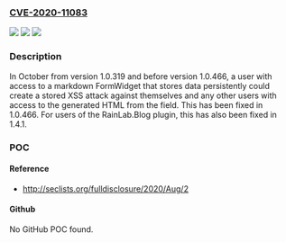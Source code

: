 ### [CVE-2020-11083](https://cve.mitre.org/cgi-bin/cvename.cgi?name=CVE-2020-11083)
![](https://img.shields.io/static/v1?label=Product&message=October&color=blue)
![](https://img.shields.io/static/v1?label=Version&message=n%2Fa&color=blue)
![](https://img.shields.io/static/v1?label=Vulnerability&message=CWE-79%3A%20Improper%20Neutralization%20of%20Input%20During%20Web%20Page%20Generation%20('Cross-site%20Scripting')&color=brighgreen)

### Description

In October from version 1.0.319 and before version 1.0.466, a user with access to a markdown FormWidget that stores data persistently could create a stored XSS attack against themselves and any other users with access to the generated HTML from the field. This has been fixed in 1.0.466. For users of the RainLab.Blog plugin, this has also been fixed in 1.4.1.

### POC

#### Reference
- http://seclists.org/fulldisclosure/2020/Aug/2

#### Github
No GitHub POC found.

